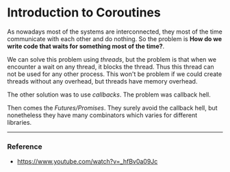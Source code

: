 # Introduction to Coroutines
As nowadays most of the systems are interconnected, they most of the time communicate with each other and do nothing. So the problem is **How do we write code that waits for something most of the time?**.

We can solve this problem using *threads*, but the problem is that when we encounter a wait on any thread, it blocks the thread. Thus this thread can not be used for any other process. This won't be problem if we could create threads without any overhead, but threads have memory overhead.

The other solution was to use *callbacks*. The problem was callback hell.

Then comes the *Futures/Promises*. They surely avoid the callback hell, but nonetheless they have many combinators which varies for different libraries.

---
### Reference
- https://www.youtube.com/watch?v=_hfBv0a09Jc